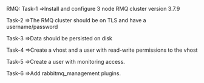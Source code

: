 RMQ:
Task-1
=>Install and configure 3 node RMQ cluster version 3.7.9

Task-2
=>The RMQ cluster should be on TLS and have a username/password

Task-3
=>Data should be persisted on disk

Task-4
=>Create a vhost and a user with read-write permissions to the vhost

Task-5
=>Create a user with monitoring access.

Task-6
=>Add rabbitmq_management plugins.
